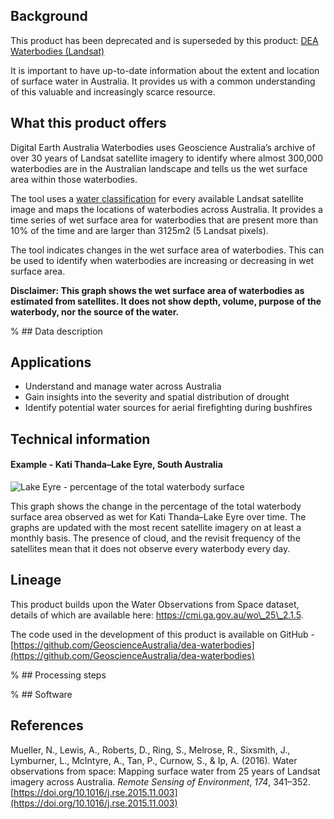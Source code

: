 ## Background

This product has been deprecated and is superseded by this product: [DEA Waterbodies (Landsat)](https://cmi.ga.gov.au/data-products/dea/693/dea-waterbodies-landsat)

It is important to have up-to-date information about the extent and location of surface water in Australia. It provides us with a common understanding of this valuable and increasingly scarce resource.

## What this product offers

Digital Earth Australia Waterbodies uses Geoscience Australia’s archive of over 30 years of Landsat satellite imagery to identify where almost 300,000 waterbodies are in the Australian landscape and tells us the wet surface area within those waterbodies.

The tool uses a [water classification](https://www.ga.gov.au/dea/products/wofs) for every available Landsat satellite image and maps the locations of waterbodies across Australia. It provides a time series of wet surface area for waterbodies that are present more than 10% of the time and are larger than 3125m2 (5 Landsat pixels).

The tool indicates changes in the wet surface area of waterbodies. This can be used to identify when waterbodies are increasing or decreasing in wet surface area.

**Disclaimer: This graph shows the wet surface area of waterbodies as estimated from satellites. It does not show depth, volume, purpose of the waterbody, nor the source of the water.**

% ## Data description

## Applications

* Understand and manage water across Australia
* Gain insights into the severity and spatial distribution of drought
* Identify potential water sources for aerial firefighting during bushfires

## Technical information

#### Example - Kati Thanda–Lake Eyre, South Australia

![Lake Eyre - percentage of the total waterbody surface](/sites/default/files/inline-images/Waterbodies%202%20-%20figure%201.jpg)

This graph shows the change in the percentage of the total waterbody surface area observed as wet for Kati Thanda–Lake Eyre over time. The graphs are updated with the most recent satellite imagery on at least a monthly basis. The presence of cloud, and the revisit frequency of the satellites mean that it does not observe every waterbody every day.

## Lineage

This product builds upon the Water Observations from Space dataset, details of which are available here: https://cmi.ga.gov.au/wo\_25\_2.1.5.

The code used in the development of this product is available on GitHub - [https://github.com/GeoscienceAustralia/dea-waterbodies](https://github.com/GeoscienceAustralia/dea-waterbodies)

% ## Processing steps

% ## Software

## References

Mueller, N., Lewis, A., Roberts, D., Ring, S., Melrose, R., Sixsmith, J., Lymburner, L., McIntyre, A., Tan, P., Curnow, S., & Ip, A. (2016). Water observations from space: Mapping surface water from 25 years of Landsat imagery across Australia. *Remote Sensing of Environment*, *174*, 341–352. [https://doi.org/10.1016/j.rse.2015.11.003](https://doi.org/10.1016/j.rse.2015.11.003)

